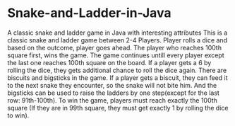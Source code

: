 # Snake-and-Ladder-in-Java
A classic snake and ladder game in Java with interesting attributes 
This is a classic snake and ladder game between 2-4 Players. Player rolls a dice and based on the outcome, player goes ahead. The player who reaches 100th square first, wins the game. The game continues untill every player except the last one reaches 100th square on the board. If a player gets a 6 by rolling the dice, they gets additional chance to roll the dice again. There are biscuits and bigsticks in the game. If a player gets a biscuit, they can feed it to the next snake they encounter, so the snake will not bite him. And the bigsticks can be used to raise the ladders by one step(except for the last row: 91th-100th). To win the game, players must reach exactly the 100th square (If they are in 99th square, they must get exactly 1 by rolling the dice to win).
